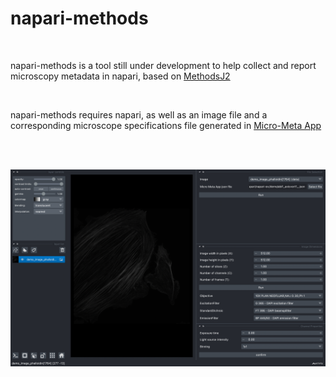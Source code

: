 # napari-methods

<br>

napari-methods is a tool still under development to help collect and report microscopy metadata in napari, based on [MethodsJ2](https://github.com/ABIF-McGill/MethodsJ2)

<br>

napari-methods requires napari, as well as an image file and a corresponding microscope specifications file generated in [Micro-Meta App](https://github.com/WU-BIMAC/MicroMetaApp-Electron/releases/tag/1.2.2-b1-1)

<br>

<br>

![Montage_BPAE__8bit_Montage](https://github.com/ABIF-McGill/napari-methods/blob/main/demo2.png)

<br>

